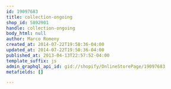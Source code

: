 ```yaml
---
id: 19097683
title: collection-ongoing
shop_id: 5892901
handle: collection-ongoing
body_html: null
author: Marco Romeny
created_at: 2014-07-22T19:50:36-04:00
updated_at: 2014-07-22T19:50:36-04:00
published_at: 2013-04-13T22:57:52-04:00
template_suffix: js
admin_graphql_api_id: gid://shopify/OnlineStorePage/19097683
metafields: []

---
```


